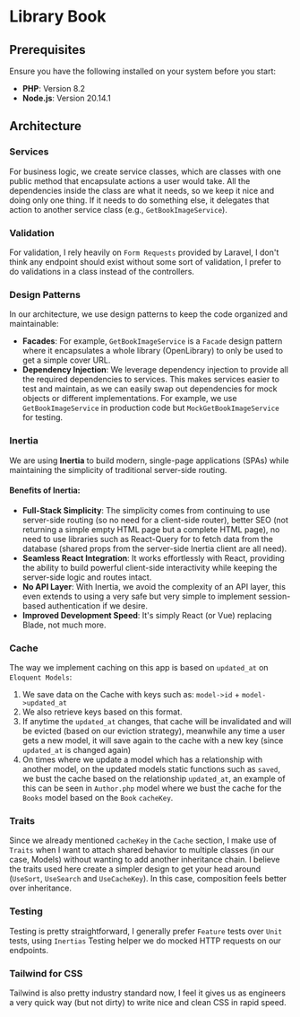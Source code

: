 # Library Book

## Prerequisites

Ensure you have the following installed on your system before you start:

-   **PHP**: Version 8.2
-   **Node.js**: Version 20.14.1

## Architecture

### Services

For business logic, we create service classes, which are classes with one public method that encapsulate actions a user would take. All the dependencies inside the class are what it needs, so we keep it nice and doing only one thing. If it needs to do something else, it delegates that action to another service class (e.g., `GetBookImageService`).

### Validation

For validation, I rely heavily on `Form Requests` provided by Laravel, I don't think any endpoint should exist without some sort of validation, I prefer to do validations in a class instead of the controllers.

### Design Patterns

In our architecture, we use design patterns to keep the code organized and maintainable:

-   **Facades**: For example, `GetBookImageService` is a `Facade` design pattern where it encapsulates a whole library (OpenLibrary) to only be used to get a simple cover URL.
-   **Dependency Injection**: We leverage dependency injection to provide all the required dependencies to services. This makes services easier to test and maintain, as we can easily swap out dependencies for mock objects or different implementations. For example, we use `GetBookImageService` in production code but `MockGetBookImageService` for testing.

### Inertia

We are using **Inertia** to build modern, single-page applications (SPAs) while maintaining the simplicity of traditional server-side routing.

#### Benefits of Inertia:

-   **Full-Stack Simplicity**: The simplicity comes from continuing to use server-side routing (so no need for a client-side router), better SEO (not returning a simple empty HTML page but a complete HTML page), no need to use libraries such as React-Query for to fetch data from the database (shared props from the server-side Inertia client are all need).
-   **Seamless React Integration**: It works effortlessly with React, providing the ability to build powerful client-side interactivity while keeping the server-side logic and routes intact.
-   **No API Layer**: With Inertia, we avoid the complexity of an API layer, this even extends to using a very safe but very simple to implement session-based authentication if we desire.
-   **Improved Development Speed**: It's simply React (or Vue) replacing Blade, not much more.

### Cache

The way we implement caching on this app is based on `updated_at` on `Eloquent Models`:

1. We save data on the Cache with keys such as: `model->id` + `model->updated_at`
2. We also retrieve keys based on this format.
3. If anytime the `updated_at` changes, that cache will be invalidated and will be evicted (based on our eviction strategy), meanwhile any time a user gets a new model, it will save again to the cache with a new key (since `updated_at` is changed again)
4. On times where we update a model which has a relationship with another model, on the updated models static functions such as `saved`, we bust the cache based on the relationship `updated_at`, an example of this can be seen in `Author.php` model where we bust the cache for the `Books` model based on the `Book` `cacheKey`.

### Traits

Since we already mentioned `cacheKey` in the `Cache` section, I make use of `Traits` when I want to attach shared behavior to multiple classes (in our case, Models) without wanting to add another inheritance chain. I believe the traits used here create a simpler design to get your head around (`UseSort`, `UseSearch` and `UseCacheKey`). In this case, composition feels better over inheritance.

### Testing

Testing is pretty straightforward, I generally prefer `Feature` tests over `Unit` tests, using `Inertias` Testing helper we do mocked HTTP requests on our endpoints.

### Tailwind for CSS

Tailwind is also pretty industry standard now, I feel it gives us as engineers a very quick way (but not dirty) to write nice and clean CSS in rapid speed.

